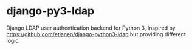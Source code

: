 # django-py3-ldap
Django LDAP user authentication backend for Python 3, Inspired by https://github.com/etianen/django-python3-ldap but providing different logic.
